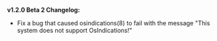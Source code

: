 **v1.2.0 Beta 2 Changelog:**
* Fix a bug that caused osindications(8) to fail with the message "This system does not support OsIndications!"
